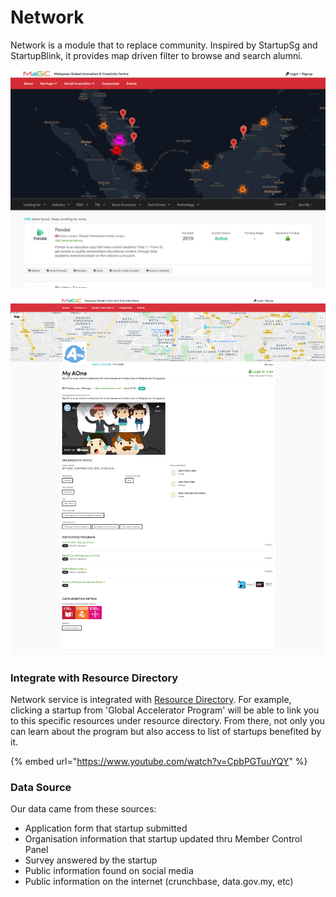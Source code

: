 # Network

Network is a module that to replace community. Inspired by StartupSg and StartupBlink, it provides map  driven filter to browse and search alumni.

![Map view filter](../../.gitbook/assets/screenshot-2021-03-17-at-1.39.28-pm.png)

![Alumni detail page showing their attributes, team members and program joined.](../../.gitbook/assets/my-aone%20%281%29.png)

### Integrate with Resource Directory

Network service is integrated with [Resource Directory](../open-source-modules/resource-directory.md). For example, clicking a startup from 'Global Accelerator Program' will be able to link you to this specific resources under resource directory. From there, not only you can learn about the program but also access to list of startups benefited by it.

{% embed url="https://www.youtube.com/watch?v=CpbPGTuuYQY" %}

### Data Source

Our data came from these sources:

* Application form that startup submitted
* Organisation information that startup updated thru Member Control Panel
* Survey answered by the startup
* Public information found on social media
* Public information on the internet \(crunchbase, data.gov.my, etc\)

